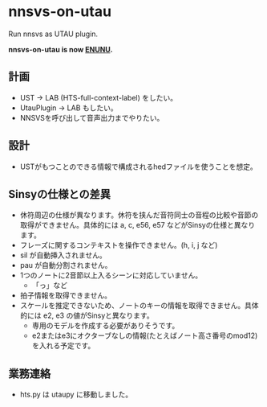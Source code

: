 # nnsvs-on-utau

Run nnsvs as UTAU plugin.

**nnsvs-on-utau is now [ENUNU](https://github.com/oatsu-gh/enunu).**

## 計画

- UST → LAB (HTS-full-context-label) をしたい。
- UtauPlugin → LAB もしたい。
- NNSVSを呼び出して音声出力までやりたい。

## 設計

- USTがもつことのできる情報で構成されるhedファイルを使うことを想定。

## Sinsyの仕様との差異

- 休符周辺の仕様が異なります。休符を挟んだ音符同士の音程の比較や音節の取得ができません。具体的には a, c, e56, e57 などがSinsyの仕様と異なります。
- フレーズに関するコンテキストを操作できません。(h, i, j など)
- sil が自動挿入されません。
- pau が自動分割されません。
- 1つのノートに2音節以上入るシーンに対応していません。
  - 「っ」など
- 拍子情報を取得できません。
- スケールを推定できないため、ノートのキーの情報を取得できません。具体的には e2, e3 の値がSinsyと異なります。
  - 専用のモデルを作成する必要がありそうです。
  - e2またはe3にオクターブなしの情報(たとえばノート高さ番号のmod12)を入れる予定です。

## 業務連絡

- hts.py は utaupy に移動しました。
